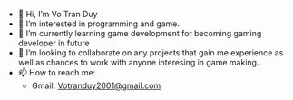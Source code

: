 - 👋 Hi, I’m Vo Tran Duy
- 👀 I’m interested in programming and game.
- 🌱 I’m currently learning game development for becoming gaming developer in future
- 💞️ I’m looking to collaborate on any projects that gain me experience as well as chances to work with anyone interesing in game making..
- 📫 How to reach me:
  + Gmail: Votranduy2001@gmail.com

<!---
DuyVo01/DuyVo01 is a ✨ special ✨ repository because its `README.md` (this file) appears on your GitHub profile.
You can click the Preview link to take a look at your changes.
--->
